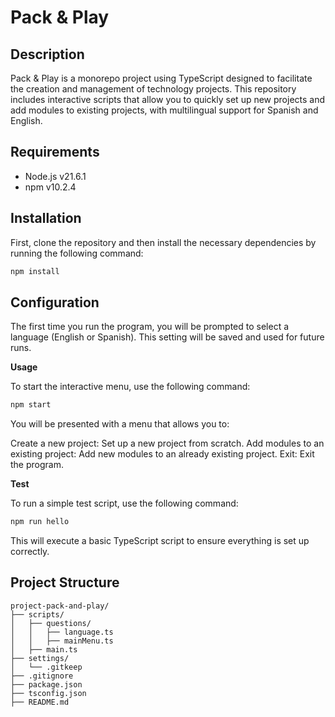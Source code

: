 # Pack & Play

## Description

Pack & Play is a monorepo project using TypeScript designed to facilitate the creation and management of technology projects. This repository includes interactive scripts that allow you to quickly set up new projects and add modules to existing projects, with multilingual support for Spanish and English.

## Requirements

- Node.js v21.6.1
- npm v10.2.4

## Installation

First, clone the repository and then install the necessary dependencies by running the following command:

```bash
npm install
```

## Configuration

The first time you run the program, you will be prompted to select a language (English or Spanish). This setting will be saved and used for future runs.

**Usage**

To start the interactive menu, use the following command:

```bash
npm start
```

You will be presented with a menu that allows you to:

Create a new project: Set up a new project from scratch.
Add modules to an existing project: Add new modules to an already existing project.
Exit: Exit the program.

**Test**

To run a simple test script, use the following command:

```bash
npm run hello
```

This will execute a basic TypeScript script to ensure everything is set up correctly.


## Project Structure
    
```
project-pack-and-play/
├── scripts/
│   ├── questions/
│   │   ├── language.ts
│   │   ├── mainMenu.ts
│   ├── main.ts
├── settings/
│   └── .gitkeep
├── .gitignore
├── package.json
├── tsconfig.json
├── README.md
```